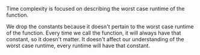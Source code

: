 Time complexity is focused on describing the worst case runtime of the function.

We drop the constants because it doesn't pertain to the worst case runtime of the function. Every time we call the function, it will always have that constant, so it doesn't matter. It doesn't affect our understanding of the worst case runtime, every runtime will have that constant. 

